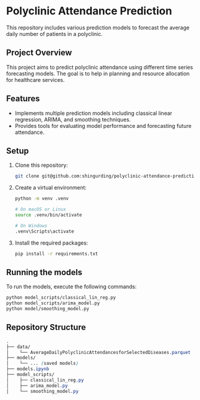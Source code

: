 # Polyclinic Attendance Prediction

This repository includes various prediction models to forecast the average daily number of patients in a polyclinic.

## Project Overview
This project aims to predict polyclinic attendance using different time series forecasting models. The goal is to help in planning and resource allocation for healthcare services.

## Features
- Implements multiple prediction models including classical linear regression, ARIMA, and smoothing techniques.
- Provides tools for evaluating model performance and forecasting future attendance.

## Setup
1. Clone this repository:
    ```bash
    git clone git@github.com:shingurding/polyclinic-attendance-prediction.git
    ```
2. Create a virtual environment:
    ```bash
    python -m venv .venv

    # On macOS or Linux
    source .venv/bin/activate

    # On Windows
    .venv\Scripts\activate
    ```
3. Install the required packages:
    ```bash
    pip install -r requirements.txt
    ```

## Running the models
To run the models, execute the following commands:
```bash
python model_scripts/classical_lin_reg.py
python model_scripts/arima_model.py
python model/smoothing_model.py
```

## Repository Structure
```scss
.
├── data/
│    └── AverageDailyPolyclinicAttendancesforSelectedDiseases.parquet
├── models/
│    └── ... (saved models)
├── models.ipynb
├── model_scripts/
│    ├── classical_lin_reg.py
│    ├── arima_model.py
│    └── smoothing_model.py
```
